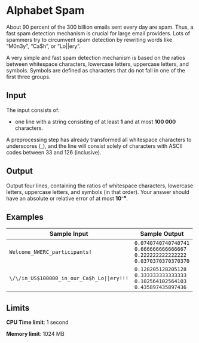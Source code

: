 # Alphabet Spam

About 90 percent of the 300 billion emails sent every day are spam. Thus, a fast spam detection mechanism is crucial for large email providers. Lots of spammers try to circumvent spam detection by rewriting words like “M0n3y”, “Ca$h”, or “Lo||ery”.

A very simple and fast spam detection mechanism is based on the ratios between whitespace characters, lowercase letters, uppercase letters, and symbols. Symbols are defined as characters that do not fall in one of the first three groups.

## Input

The input consists of:

* one line with a string consisting of at least **1** and at most **100 000** characters.

A preprocessing step has already transformed all whitespace characters to underscores (_), and the line will consist solely of characters with ASCII codes between 33 and 126 (inclusive).

## Output

Output four lines, containing the ratios of whitespace characters, lowercase letters, uppercase letters, and symbols (in that order). Your answer should have an absolute or relative error of at most **10⁻⁶**.

## Examples

Sample Input | Sample Output
-|-
`Welcome_NWERC_participants!` | `0.0740740740740741`<br>`0.666666666666667`<br>`0.222222222222222`<br>`0.0370370370370370`
`\/\/in_US$100000_in_our_Ca$h_Lo\|\|ery!!!` | `0.128205128205128`<br>`0.333333333333333`<br>`0.102564102564103`<br>`0.435897435897436`

## Limits

**CPU Time limit**: 1 second

**Memory limit**: 1024 MB